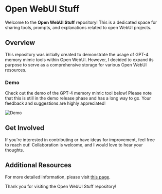# Open WebUI Stuff

Welcome to the **Open WebUI Stuff** repository! This is a dedicated space for sharing tools, prompts, and explanations related to open WebUI projects.

## Overview

This repository was initially created to demonstrate the usage of GPT-4 memory mimic tools within Open WebUI. However, I decided to expand its purpose to serve as a comprehensive storage for various Open WebUI resources.

### Demo

Check out the demo of the GPT-4 memory mimic tool below! Please note that this is still in the demo release phase and has a long way to go. Your feedback and suggestions are highly appreciated!

![Demo](https://github.com/mhioi/open-webui-stuff/blob/a74fc9a0f6d1fb7cd2c43dcdfe6ab0549d9d504b/examples/gpt4-memory%20mimic/gpt4-memory%20mimic.gif)

## Get Involved

If you're interested in contributing or have ideas for improvement, feel free to reach out! Collaboration is welcome, and I would love to hear your thoughts.

## Additional Resources

For more detailed information, please visit [this page](https://mhioi.github.io/open-webui-stuff/).

Thank you for visiting the Open WebUI Stuff repository!
